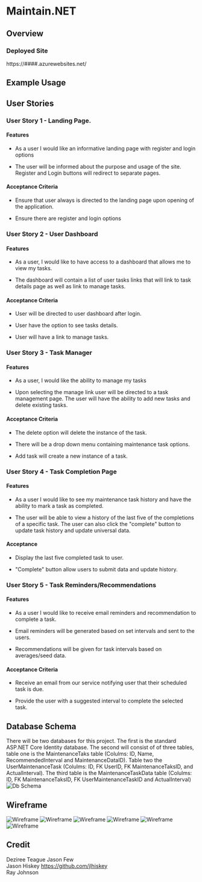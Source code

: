 # Maintain.NET

## Overview

### Deployed Site
https://####.azurewebsites.net/

## Example Usage


## User Stories

### User Story 1 - Landing Page.

#### Features

* As a user I would like an informative landing page with register and login options

* The user will be informed about the purpose and usage of the site.  Register and Login buttons will redirect to separate pages.  
#### Acceptance Criteria

* Ensure that user always is directed to the landing page upon opening of the application.

* Ensure there are register and login options 

### User Story 2 - User Dashboard

#### Features 

* As a user, I would like to have access to a dashboard that allows me to view my tasks.

* The dashboard will contain a list of user tasks links that will link to task details page as well as link to manage tasks.

#### Acceptance Criteria

* User will be directed to user dashboard after login.

* User have the option to see tasks details.

* User will have a link to manage tasks.


### User Story 3 - Task Manager

#### Features

* As a user, I would like the ability to manage my tasks

* Upon selecting the manage link user will be directed to a task management page.  The user will have the ability to add new tasks and delete existing tasks.

#### Acceptance Criteria

* The delete option will delete the instance of the task.

* There will be a drop down menu containing maintenance task options.

* Add task will create a new instance of a task.


### User Story 4 - Task Completion Page

#### Features 

* As a user I would like to see my maintenance task history and have the ability to mark a task as completed.

* The user will be able to view a history of the last five of the completions of a specific task.  The user can also click the "complete" button to update task history and update universal data.


#### Acceptance

* Display the last five completed task to user.

* "Complete" button allow users to submit data and update history.


### User Story 5 - Task Reminders/Recommendations

#### Features

* As a user I would like to receive email reminders and recommendation to complete a task.

* Email reminders will be generated based on set intervals and sent to the users. 

* Recommendations will be given for task intervals based on averages/seed data. 

#### Acceptance Criteria

* Receive an email from our service notifying user that their scheduled task is due.

* Provide the user with a suggested interval to complete the selected task.  



## Database Schema

There will be two databases for this project.  The first is the standard ASP.NET Core Identity database. The second will consist of of three tables, table one is the MaintenanceTaks table (Colulms: ID, Name, RecommendedInterval and MaintenanceDataID).  Table two the UserMaintenanceTask (Colulms: ID, FK UserID, FK MaintenanceTaksID, and ActualInterval).  The third table is the MaintenanceTaskData table (Colulms: ID, FK MaintenanceTaksID, FK UserMaintenanceTaskID and ActualInterval)
![Db Schema](https://dev.azure.com/TeamRalph/7a0156dd-df26-431a-abd8-56ab70a7d6fa/_apis/git/repositories/02698f18-9781-4ce0-bd99-2358ab005d34/Items?path=%2Fassets%2FMaintainNETDBSchema.png&versionDescriptor%5BversionOptions%5D=0&versionDescriptor%5BversionType%5D=0&versionDescriptor%5Bversion%5D=Friday-Prep&download=false&resolveLfs=true&%24format=octetStream&api-version=5.0-preview.1)

## Wireframe
![Wireframe](https://dev.azure.com/TeamRalph/7a0156dd-df26-431a-abd8-56ab70a7d6fa/_apis/git/repositories/02698f18-9781-4ce0-bd99-2358ab005d34/Items?path=%2Fassets%2Fwf_landingpage.JPG&versionDescriptor%5BversionOptions%5D=0&versionDescriptor%5BversionType%5D=0&versionDescriptor%5Bversion%5D=Friday-Prep&download=false&resolveLfs=true&%24format=octetStream&api-version=5.0-preview.1)
![Wireframe](https://dev.azure.com/TeamRalph/7a0156dd-df26-431a-abd8-56ab70a7d6fa/_apis/git/repositories/02698f18-9781-4ce0-bd99-2358ab005d34/Items?path=%2Fassets%2Fwf_registration.JPG&versionDescriptor%5BversionOptions%5D=0&versionDescriptor%5BversionType%5D=0&versionDescriptor%5Bversion%5D=Friday-Prep&download=false&resolveLfs=true&%24format=octetStream&api-version=5.0-preview.1)
![Wireframe](https://dev.azure.com/TeamRalph/7a0156dd-df26-431a-abd8-56ab70a7d6fa/_apis/git/repositories/02698f18-9781-4ce0-bd99-2358ab005d34/Items?path=%2Fassets%2Fwf_login.JPG&versionDescriptor%5BversionOptions%5D=0&versionDescriptor%5BversionType%5D=0&versionDescriptor%5Bversion%5D=Friday-Prep&download=false&resolveLfs=true&%24format=octetStream&api-version=5.0-preview.1)
![Wireframe](https://dev.azure.com/TeamRalph/7a0156dd-df26-431a-abd8-56ab70a7d6fa/_apis/git/repositories/02698f18-9781-4ce0-bd99-2358ab005d34/Items?path=%2Fassets%2Fwf_userdashboard.JPG&versionDescriptor%5BversionOptions%5D=0&versionDescriptor%5BversionType%5D=0&versionDescriptor%5Bversion%5D=Friday-Prep&download=false&resolveLfs=true&%24format=octetStream&api-version=5.0-preview.1)
![Wireframe](https://dev.azure.com/TeamRalph/7a0156dd-df26-431a-abd8-56ab70a7d6fa/_apis/git/repositories/02698f18-9781-4ce0-bd99-2358ab005d34/Items?path=%2Fassets%2Fwf_managetasks.JPG&versionDescriptor%5BversionOptions%5D=0&versionDescriptor%5BversionType%5D=0&versionDescriptor%5Bversion%5D=Friday-Prep&download=false&resolveLfs=true&%24format=octetStream&api-version=5.0-preview.1)
![Wireframe](https://dev.azure.com/TeamRalph/7a0156dd-df26-431a-abd8-56ab70a7d6fa/_apis/git/repositories/02698f18-9781-4ce0-bd99-2358ab005d34/Items?path=%2Fassets%2Fwf_completedtasks.JPG&versionDescriptor%5BversionOptions%5D=0&versionDescriptor%5BversionType%5D=0&versionDescriptor%5Bversion%5D=Friday-Prep&download=false&resolveLfs=true&%24format=octetStream&api-version=5.0-preview.1)


## Credit
  Deziree Teague 
  Jason Few   
  Jason Hiskey https://github.com/jlhiskey  
  Ray Johnson 
  


